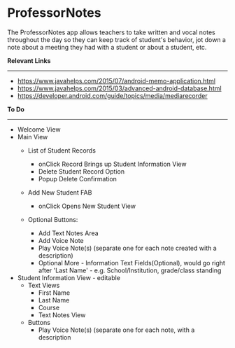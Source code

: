 # ProfessorNotes
The ProfessorNotes app allows teachers to take written and vocal notes throughout the day so they can keep track of student's behavior, jot down a note about a meeting they had with a student or about a student, etc.

**Relevant Links**
***
* https://www.javahelps.com/2015/07/android-memo-application.html
* https://www.javahelps.com/2015/03/advanced-android-database.html
* https://developer.android.com/guide/topics/media/mediarecorder


**To Do**
***
* Welcome View
* Main View
  * List of Student Records
      * onClick Record Brings up Student Information View
      * Delete Student Record Option
      * Popup Delete Confirmation
  * Add New Student FAB
      * onClick Opens New Student View

  * Optional Buttons:
      * Add Text Notes Area
      * Add Voice Note
      * Play Voice Note(s) (separate one for each note created with a description)
      * Optional More - Information Text Fields(Optional), would go right after 'Last Name' - e.g. School/Institution, grade/class   standing
* Student Information View - editable
  * Text Views
      * First Name
      * Last Name
      * Course
      * Text Notes View
   * Buttons
      * Play Voice Note(s) (separate one for each note, with a description
